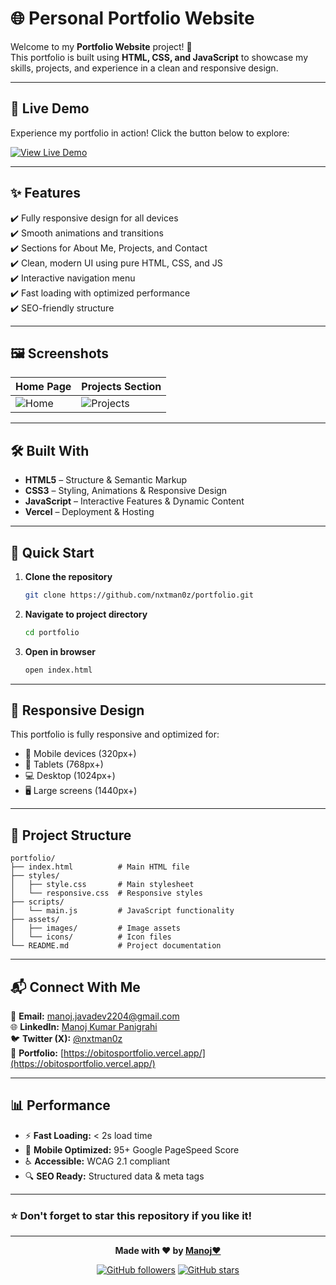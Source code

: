 # 🌐 Personal Portfolio Website  
Welcome to my **Portfolio Website** project! 🎨  
This portfolio is built using **HTML, CSS, and JavaScript** to showcase my skills, projects, and experience in a clean and responsive design.  

---

## 🚀 Live Demo  
Experience my portfolio in action! Click the button below to explore:

[![View Live Demo](https://img.shields.io/badge/🌟%20View%20Demo-Live%20Portfolio-ff6b6b?style=for-the-badge&logo=vercel&logoColor=white)](https://obitosportfolio.vercel.app/)



---

## ✨ Features  
✔️ Fully responsive design for all devices  
✔️ Smooth animations and transitions  
✔️ Sections for About Me, Projects, and Contact  
✔️ Clean, modern UI using pure HTML, CSS, and JS  
✔️ Interactive navigation menu  
✔️ Fast loading with optimized performance  
✔️ SEO-friendly structure  

---

## 🖼️ Screenshots  
| Home Page | Projects Section |
|-----------|-------------------|
| ![Home](https://via.placeholder.com/400x200?text=Home+Preview) | ![Projects](https://via.placeholder.com/400x200?text=Projects+Preview) |

---

## 🛠️ Built With  
- **HTML5** – Structure & Semantic Markup  
- **CSS3** – Styling, Animations & Responsive Design  
- **JavaScript** – Interactive Features & Dynamic Content  
- **Vercel** – Deployment & Hosting  

---

## 🚀 Quick Start  
1. **Clone the repository**
   ```bash
   git clone https://github.com/nxtman0z/portfolio.git
   ```
2. **Navigate to project directory**
   ```bash
   cd portfolio
   ```
3. **Open in browser**
   ```bash
   open index.html
   ```

---

## 📱 Responsive Design  
This portfolio is fully responsive and optimized for:
- 📱 Mobile devices (320px+)
- 📱 Tablets (768px+)  
- 💻 Desktop (1024px+)
- 🖥️ Large screens (1440px+)

---

## 🎯 Project Structure  
```
portfolio/
├── index.html          # Main HTML file
├── styles/
│   ├── style.css       # Main stylesheet
│   └── responsive.css  # Responsive styles
├── scripts/
│   └── main.js         # JavaScript functionality
├── assets/
│   ├── images/         # Image assets
│   └── icons/          # Icon files
└── README.md           # Project documentation
```

---

## 📬 Connect With Me  
📧 **Email:** [manoj.javadev2204@gmail.com](mailto:manoj.javadev2204@gmail.com)  
🌐 **LinkedIn:** [Manoj Kumar Panigrahi](https://www.linkedin.com/in/manoj-kumar-panigrahi/)  
🐦 **Twitter (X):** [@nxtman0z](https://x.com/nxtman0z)  
💼 **Portfolio:** [https://obitosportfolio.vercel.app/](https://obitosportfolio.vercel.app/)

---

## 📊 Performance  
- ⚡ **Fast Loading:** < 2s load time
- 📱 **Mobile Optimized:** 95+ Google PageSpeed Score  
- ♿ **Accessible:** WCAG 2.1 compliant
- 🔍 **SEO Ready:** Structured data & meta tags

---

### ⭐ Don't forget to **star this repository** if you like it!  

---

<div align="center">

**Made with ❤️ by [Manoj♥️](https://github.com/nxtman0z)**

[![GitHub followers](https://img.shields.io/github/followers/nxtman0z?style=social)](https://github.com/nxtman0z)
[![GitHub stars](https://img.shields.io/github/stars/nxtman0z?style=social)](https://github.com/nxtman0z)

</div>
